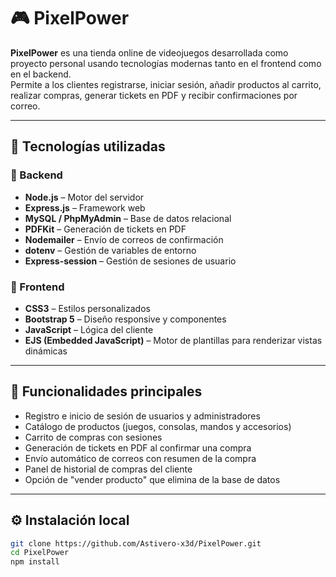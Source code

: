 # 🎮 PixelPower

**PixelPower** es una tienda online de videojuegos desarrollada como proyecto personal usando tecnologías modernas tanto en el frontend como en el backend.  
Permite a los clientes registrarse, iniciar sesión, añadir productos al carrito, realizar compras, generar tickets en PDF y recibir confirmaciones por correo.

---

## 🚀 Tecnologías utilizadas

### 🧠 Backend
- **Node.js** – Motor del servidor
- **Express.js** – Framework web
- **MySQL / PhpMyAdmin** – Base de datos relacional
- **PDFKit** – Generación de tickets en PDF
- **Nodemailer** – Envío de correos de confirmación
- **dotenv** – Gestión de variables de entorno
- **Express-session** – Gestión de sesiones de usuario

### 🎨 Frontend
- **CSS3** – Estilos personalizados
- **Bootstrap 5** – Diseño responsive y componentes
- **JavaScript** – Lógica del cliente
- **EJS (Embedded JavaScript)** – Motor de plantillas para renderizar vistas dinámicas

---

## 🛒 Funcionalidades principales

- Registro e inicio de sesión de usuarios y administradores
- Catálogo de productos (juegos, consolas, mandos y accesorios)
- Carrito de compras con sesiones
- Generación de tickets en PDF al confirmar una compra
- Envío automático de correos con resumen de la compra
- Panel de historial de compras del cliente
- Opción de "vender producto" que elimina de la base de datos

---

## ⚙️ Instalación local

```bash
git clone https://github.com/Astivero-x3d/PixelPower.git
cd PixelPower
npm install
